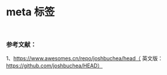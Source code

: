 # meta 标签
<pre>

</pre>

### 参考文献：
1、https://www.awesomes.cn/repo/joshbuchea/head（ 英文版：https://github.com/joshbuchea/HEAD）
